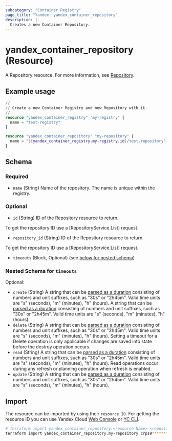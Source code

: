 ```yaml
---
subcategory: "Container Registry"
page_title: "Yandex: yandex_container_repository"
description: |-
  Creates a new Container Repository.
---
```


# yandex_container_repository (Resource)

A Repository resource. For more information, see [Repository](/docs/container-registry/concepts/repository).

## Example usage

```terraform
//
// Create a new Container Registry and new Repository with it.
//
resource "yandex_container_registry" "my-registry" {
  name = "test-registry"
}

resource "yandex_container_repository" "my-repository" {
  name = "${yandex_container_registry.my-registry.id}/test-repository"
}
```

<!-- schema generated by tfplugindocs -->
## Schema

### Required

- `name` (String) Name of the repository.
 The name is unique within the registry.

### Optional

- `id` (String) ID of the Repository resource to return.

 To get the repository ID use a [RepositoryService.List] request.
- `repository_id` (String) ID of the Repository resource to return.

 To get the repository ID use a [RepositoryService.List] request.
- `timeouts` (Block, Optional) (see [below for nested schema](#nestedblock--timeouts))

<a id="nestedblock--timeouts"></a>
### Nested Schema for `timeouts`

Optional:

- `create` (String) A string that can be [parsed as a duration](https://pkg.go.dev/time#ParseDuration) consisting of numbers and unit suffixes, such as "30s" or "2h45m". Valid time units are "s" (seconds), "m" (minutes), "h" (hours). A string that can be [parsed as a duration](https://pkg.go.dev/time#ParseDuration) consisting of numbers and unit suffixes, such as "30s" or "2h45m". Valid time units are "s" (seconds), "m" (minutes), "h" (hours).
- `delete` (String) A string that can be [parsed as a duration](https://pkg.go.dev/time#ParseDuration) consisting of numbers and unit suffixes, such as "30s" or "2h45m". Valid time units are "s" (seconds), "m" (minutes), "h" (hours). Setting a timeout for a Delete operation is only applicable if changes are saved into state before the destroy operation occurs.
- `read` (String) A string that can be [parsed as a duration](https://pkg.go.dev/time#ParseDuration) consisting of numbers and unit suffixes, such as "30s" or "2h45m". Valid time units are "s" (seconds), "m" (minutes), "h" (hours). Read operations occur during any refresh or planning operation when refresh is enabled.
- `update` (String) A string that can be [parsed as a duration](https://pkg.go.dev/time#ParseDuration) consisting of numbers and unit suffixes, such as "30s" or "2h45m". Valid time units are "s" (seconds), "m" (minutes), "h" (hours).

## Import

The resource can be imported by using their `resource ID`. For getting the resource ID you can use Yandex Cloud [Web Console](https://console.yandex.cloud) or [YC CLI](https://yandex.cloud/docs/cli/quickstart).

```bash
# terraform import yandex_container_repository.<resource Name> <repository_id>
terraform import yandex_container_repository.my-repository crps9**********k9psn
```
